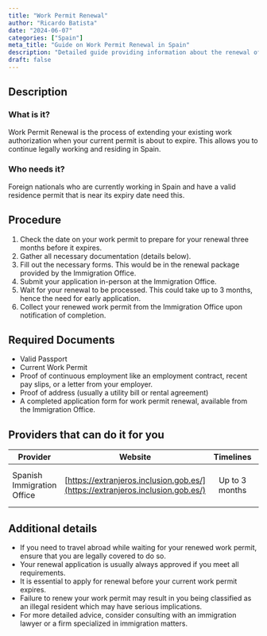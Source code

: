 ```yaml
---
title: "Work Permit Renewal"
author: "Ricardo Batista"
date: "2024-06-07"
categories: ["Spain"]
meta_title: "Guide on Work Permit Renewal in Spain"
description: "Detailed guide providing information about the renewal of a work permit in Spain."
draft: false
---
```


## Description
### What is it?
Work Permit Renewal is the process of extending your existing work authorization when your current permit is about to expire. This allows you to continue legally working and residing in Spain.

### Who needs it?
Foreign nationals who are currently working in Spain and have a valid residence permit that is near its expiry date need this. 

## Procedure
1. Check the date on your work permit to prepare for your renewal three months before it expires. 
2. Gather all necessary documentation (details below). 
3. Fill out the necessary forms. This would be in the renewal package provided by the Immigration Office.
4. Submit your application in-person at the Immigration Office. 
5. Wait for your renewal to be processed. This could take up to 3 months, hence the need for early application.
6. Collect your renewed work permit from the Immigration Office upon notification of completion.

## Required Documents
- Valid Passport
- Current Work Permit
- Proof of continuous employment like an employment contract, recent pay slips, or a letter from your employer.
- Proof of address (usually a utility bill or rental agreement)
- A completed application form for work permit renewal, available from the Immigration Office.

## Providers that can do it for you

| Provider        |     Website     |     Timelines    |       Cost      |
| --------------- | --------------- |  :-------------: | :-------------: |
| Spanish Immigration Office      |  [https://extranjeros.inclusion.gob.es/](https://extranjeros.inclusion.gob.es/)       |      Up to 3 months      |        Varies depending on your situation       |

## Additional details
- If you need to travel abroad while waiting for your renewed work permit, ensure that you are legally covered to do so.
- Your renewal application is usually always approved if you meet all requirements.
- It is essential to apply for renewal before your current work permit expires.
- Failure to renew your work permit may result in you being classified as an illegal resident which may have serious implications.
- For more detailed advice, consider consulting with an immigration lawyer or a firm specialized in immigration matters.